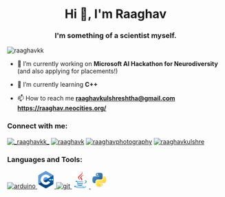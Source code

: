 <h1 align="center">Hi 👋, I'm Raaghav </h1>
<h3 align="center">I'm something of a scientist myself.</h3>

<p align="left"> <img src="https://komarev.com/ghpvc/?username=raaghavkk&label=Profile%20views&color=0e75b6&style=flat" alt="raaghavkk" /> </p>

- 🔭 I’m currently working on **Microsoft AI Hackathon for Neurodiversity** (and also applying for placements!)

- 🌱 I’m currently learning **C++**

- 📫 How to reach me **raaghavkulshreshtha@gmail.com**  **https://raaghav.neocities.org/**

<h3 align="left">Connect with me:</h3>
<p align="left">
<a href="https://twitter.com/_raaghavkk_" target="blank"><img align="center" src="https://raw.githubusercontent.com/rahuldkjain/github-profile-readme-generator/master/src/images/icons/Social/twitter.svg" alt="_raaghavkk_" height="30" width="40" /></a>
<a href="https://linkedin.com/in/raaghavk" target="blank"><img align="center" src="https://raw.githubusercontent.com/rahuldkjain/github-profile-readme-generator/master/src/images/icons/Social/linked-in-alt.svg" alt="raaghavk" height="30" width="40" /></a>
<a href="https://instagram.com/raaghavphotography" target="blank"><img align="center" src="https://raw.githubusercontent.com/rahuldkjain/github-profile-readme-generator/master/src/images/icons/Social/instagram.svg" alt="raaghavphotography" height="30" width="40" /></a>
<a href="https://www.behance.net/raaghavkulshre" target="blank"><img align="center" src="https://raw.githubusercontent.com/rahuldkjain/github-profile-readme-generator/master/src/images/icons/Social/behance.svg" alt="raaghavkulshre" height="30" width="40" /></a>
</p>

<h3 align="left">Languages and Tools:</h3>
<p align="left"> <a href="https://www.arduino.cc/" target="_blank" rel="noreferrer"> <img src="https://cdn.worldvectorlogo.com/logos/arduino-1.svg" alt="arduino" width="40" height="40"/> </a> <a href="https://www.w3schools.com/cpp/" target="_blank" rel="noreferrer"> <img src="https://raw.githubusercontent.com/devicons/devicon/master/icons/cplusplus/cplusplus-original.svg" alt="cplusplus" width="40" height="40"/> </a> <a href="https://git-scm.com/" target="_blank" rel="noreferrer"> <img src="https://www.vectorlogo.zone/logos/git-scm/git-scm-icon.svg" alt="git" width="40" height="40"/> </a> <a href="https://www.java.com" target="_blank" rel="noreferrer"> <img src="https://raw.githubusercontent.com/devicons/devicon/master/icons/java/java-original.svg" alt="java" width="40" height="40"/> </a> <a href="https://www.python.org" target="_blank" rel="noreferrer"> <img src="https://raw.githubusercontent.com/devicons/devicon/master/icons/python/python-original.svg" alt="python" width="40" height="40"/> </a> </p>

